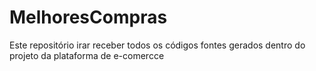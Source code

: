 # MelhoresCompras
Este repositório irar receber todos os códigos fontes gerados dentro do projeto da plataforma de e-comercce
